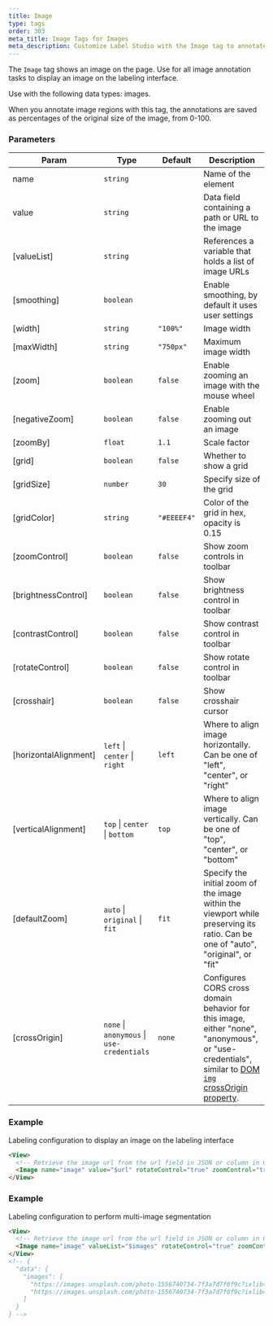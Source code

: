 ```yaml
---
title: Image
type: tags
order: 303
meta_title: Image Tags for Images
meta_description: Customize Label Studio with the Image tag to annotate images for computer vision machine learning and data science projects.
---
```


The `Image` tag shows an image on the page. Use for all image annotation tasks to display an image on the labeling interface.

Use with the following data types: images.

When you annotate image regions with this tag, the annotations are saved as percentages of the original size of the image, from 0-100.

### Parameters

| Param | Type | Default | Description |
| --- | --- | --- | --- |
| name | <code>string</code> |  | Name of the element |
| value | <code>string</code> |  | Data field containing a path or URL to the image |
| [valueList] | <code>string</code> |  | References a variable that holds a list of image URLs |
| [smoothing] | <code>boolean</code> |  | Enable smoothing, by default it uses user settings |
| [width] | <code>string</code> | <code>&quot;100%&quot;</code> | Image width |
| [maxWidth] | <code>string</code> | <code>&quot;750px&quot;</code> | Maximum image width |
| [zoom] | <code>boolean</code> | <code>false</code> | Enable zooming an image with the mouse wheel |
| [negativeZoom] | <code>boolean</code> | <code>false</code> | Enable zooming out an image |
| [zoomBy] | <code>float</code> | <code>1.1</code> | Scale factor |
| [grid] | <code>boolean</code> | <code>false</code> | Whether to show a grid |
| [gridSize] | <code>number</code> | <code>30</code> | Specify size of the grid |
| [gridColor] | <code>string</code> | <code>&quot;#EEEEF4&quot;</code> | Color of the grid in hex, opacity is 0.15 |
| [zoomControl] | <code>boolean</code> | <code>false</code> | Show zoom controls in toolbar |
| [brightnessControl] | <code>boolean</code> | <code>false</code> | Show brightness control in toolbar |
| [contrastControl] | <code>boolean</code> | <code>false</code> | Show contrast control in toolbar |
| [rotateControl] | <code>boolean</code> | <code>false</code> | Show rotate control in toolbar |
| [crosshair] | <code>boolean</code> | <code>false</code> | Show crosshair cursor |
| [horizontalAlignment] | <code>left</code> \| <code>center</code> \| <code>right</code> | <code>left</code> | Where to align image horizontally. Can be one of "left", "center", or "right" |
| [verticalAlignment] | <code>top</code> \| <code>center</code> \| <code>bottom</code> | <code>top</code> | Where to align image vertically. Can be one of "top", "center", or "bottom" |
| [defaultZoom] | <code>auto</code> \| <code>original</code> \| <code>fit</code> | <code>fit</code> | Specify the initial zoom of the image within the viewport while preserving its ratio. Can be one of "auto", "original", or "fit" |
| [crossOrigin] | <code>none</code> \| <code>anonymous</code> \| <code>use-credentials</code> | <code>none</code> | Configures CORS cross domain behavior for this image, either "none", "anonymous", or "use-credentials", similar to [DOM `img` crossOrigin property](https://developer.mozilla.org/en-US/docs/Web/API/HTMLImageElement/crossOrigin). |

### Example

Labeling configuration to display an image on the labeling interface

```html
<View>
  <!-- Retrieve the image url from the url field in JSON or column in CSV -->
  <Image name="image" value="$url" rotateControl="true" zoomControl="true"></Image>
</View>
```
### Example

Labeling configuration to perform multi-image segmentation

```html
<View>
  <!-- Retrieve the image url from the url field in JSON or column in CSV -->
  <Image name="image" valueList="$images" rotateControl="true" zoomControl="true"></Image>
</View>
<!-- {
  "data": {
    "images": [
      "https://images.unsplash.com/photo-1556740734-7f3a7d7f0f9c?ixlib=rb-1.2.1&ixid=eyJhcHBfaWQiOjEyMDd9&auto=format&fit=crop&w=1950&q=80",
      "https://images.unsplash.com/photo-1556740734-7f3a7d7f0f9c?ixlib=rb-1.2.1&ixid=eyJhcHBfaWQiOjEyMDd9&auto=format&fit=crop&w=1950&q=80",
    ]
  }
} -->
```
